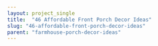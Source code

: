 ```yaml
---
layout: project_single
title:  "46 Affordable Front Porch Decor Ideas"
slug: "46-affordable-front-porch-decor-ideas"
parent: "farmhouse-porch-decor-ideas"
---
```

 